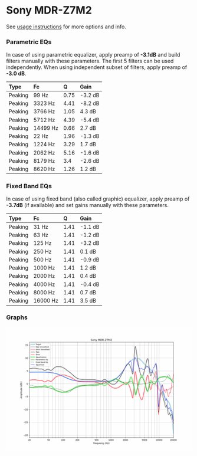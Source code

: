 # Sony MDR-Z7M2
See [usage instructions](https://github.com/jaakkopasanen/AutoEq#usage) for more options and info.

### Parametric EQs
In case of using parametric equalizer, apply preamp of **-3.1dB** and build filters manually
with these parameters. The first 5 filters can be used independently.
When using independent subset of filters, apply preamp of **-3.0 dB**.

| Type    | Fc       |    Q | Gain    |
|:--------|:---------|:-----|:--------|
| Peaking | 99 Hz    | 0.75 | -3.2 dB |
| Peaking | 3323 Hz  | 4.41 | -8.2 dB |
| Peaking | 3766 Hz  | 1.05 | 4.3 dB  |
| Peaking | 5712 Hz  | 4.39 | -5.4 dB |
| Peaking | 14499 Hz | 0.66 | 2.7 dB  |
| Peaking | 22 Hz    | 1.96 | -1.3 dB |
| Peaking | 1224 Hz  | 3.29 | 1.7 dB  |
| Peaking | 2062 Hz  | 5.16 | -1.6 dB |
| Peaking | 8179 Hz  | 3.4  | -2.6 dB |
| Peaking | 8620 Hz  | 1.26 | 1.2 dB  |

### Fixed Band EQs
In case of using fixed band (also called graphic) equalizer, apply preamp of **-3.7dB**
(if available) and set gains manually with these parameters.

| Type    | Fc       |    Q | Gain    |
|:--------|:---------|:-----|:--------|
| Peaking | 31 Hz    | 1.41 | -1.1 dB |
| Peaking | 63 Hz    | 1.41 | -1.2 dB |
| Peaking | 125 Hz   | 1.41 | -3.2 dB |
| Peaking | 250 Hz   | 1.41 | 0.1 dB  |
| Peaking | 500 Hz   | 1.41 | -0.9 dB |
| Peaking | 1000 Hz  | 1.41 | 1.2 dB  |
| Peaking | 2000 Hz  | 1.41 | 0.4 dB  |
| Peaking | 4000 Hz  | 1.41 | -0.4 dB |
| Peaking | 8000 Hz  | 1.41 | 0.7 dB  |
| Peaking | 16000 Hz | 1.41 | 3.5 dB  |

### Graphs
![](./Sony%20MDR-Z7M2.png)